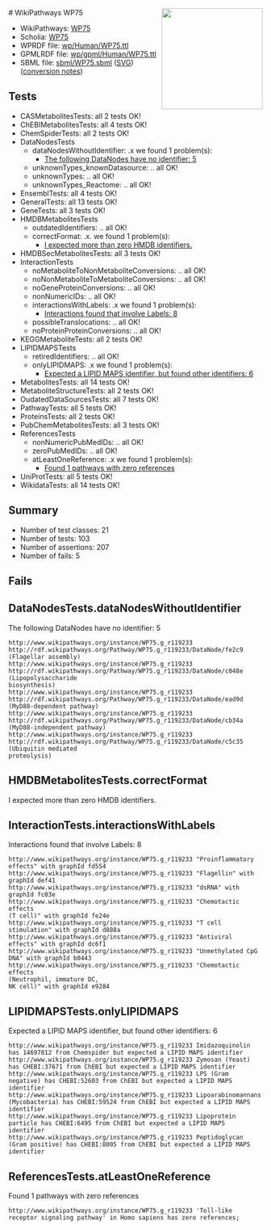 <img style="float: right; width: 200px" src="../logo.png" />
# WikiPathways WP75

* WikiPathways: [WP75](https://identifiers.org/wikipathways:WP75)
* Scholia: [WP75](https://scholia.toolforge.org/wikipathways/WP75)
* WPRDF file: [wp/Human/WP75.ttl](../wp/Human/WP75.ttl)
* GPMLRDF file: [wp/gpml/Human/WP75.ttl](../wp/gpml/Human/WP75.ttl)
* SBML file: [sbml/WP75.sbml](../sbml/WP75.sbml) ([SVG](../sbml/WP75.svg)) ([conversion notes](../sbml/WP75.txt))

## Tests
* CASMetabolitesTests: all 2 tests OK!
* ChEBIMetabolitesTests: all 4 tests OK!
* ChemSpiderTests: all 2 tests OK!
* DataNodesTests
    * dataNodesWithoutIdentifier: .x we found 1 problem(s):
        * [The following DataNodes have no identifier: 5](#d2d32fa4)
    * unknownTypes_knownDatasource: .. all OK!
    * unknownTypes: .. all OK!
    * unknownTypes_Reactome: .. all OK!
* EnsemblTests: all 4 tests OK!
* GeneralTests: all 13 tests OK!
* GeneTests: all 3 tests OK!
* HMDBMetabolitesTests
    * outdatedIdentifiers: .. all OK!
    * correctFormat: .x. we found 1 problem(s):
        * [I expected more than zero HMDB identifiers.](#ad154c1e)
* HMDBSecMetabolitesTests: all 3 tests OK!
* InteractionTests
    * noMetaboliteToNonMetaboliteConversions: .. all OK!
    * noNonMetaboliteToMetaboliteConversions: .. all OK!
    * noGeneProteinConversions: .. all OK!
    * nonNumericIDs: .. all OK!
    * interactionsWithLabels: .x we found 1 problem(s):
        * [Interactions found that involve Labels: 8](#630d267f)
    * possibleTranslocations: .. all OK!
    * noProteinProteinConversions: .. all OK!
* KEGGMetaboliteTests: all 2 tests OK!
* LIPIDMAPSTests
    * retiredIdentifiers: .. all OK!
    * onlyLIPIDMAPS: .x we found 1 problem(s):
        * [Expected a LIPID MAPS identifier, but found other identifiers: 6](#48cc60bd)
* MetabolitesTests: all 14 tests OK!
* MetaboliteStructureTests: all 2 tests OK!
* OudatedDataSourcesTests: all 7 tests OK!
* PathwayTests: all 5 tests OK!
* ProteinsTests: all 2 tests OK!
* PubChemMetabolitesTests: all 3 tests OK!
* ReferencesTests
    * nonNumericPubMedIDs: .. all OK!
    * zeroPubMedIDs: .. all OK!
    * atLeastOneReference: .x we found 1 problem(s):
        * [Found 1 pathways with zero references](#35eb778e)
* UniProtTests: all 5 tests OK!
* WikidataTests: all 14 tests OK!


## Summary

* Number of test classes: 21
* Number of tests: 103
* Number of assertions: 207
* Number of fails: 5

## Fails

<a name="d2d32fa4" />

## DataNodesTests.dataNodesWithoutIdentifier

The following DataNodes have no identifier: 5
```
http://www.wikipathways.org/instance/WP75.g_r119233 http://rdf.wikipathways.org/Pathway/WP75.g_r119233/DataNode/fe2c9 (Flagellar assembly)
http://www.wikipathways.org/instance/WP75.g_r119233 http://rdf.wikipathways.org/Pathway/WP75.g_r119233/DataNode/c048e (Lipopolysaccharide
biosynthesis)
http://www.wikipathways.org/instance/WP75.g_r119233 http://rdf.wikipathways.org/Pathway/WP75.g_r119233/DataNode/ead9d (MyD88-dependent pathway)
http://www.wikipathways.org/instance/WP75.g_r119233 http://rdf.wikipathways.org/Pathway/WP75.g_r119233/DataNode/cb34a (MyD88-independent pathway)
http://www.wikipathways.org/instance/WP75.g_r119233 http://rdf.wikipathways.org/Pathway/WP75.g_r119233/DataNode/c5c35 (Ubiquitin mediated 
proteolysis)
```

<a name="ad154c1e" />

## HMDBMetabolitesTests.correctFormat

I expected more than zero HMDB identifiers.
<a name="630d267f" />

## InteractionTests.interactionsWithLabels

Interactions found that involve Labels: 8
```
http://www.wikipathways.org/instance/WP75.g_r119233 "Proinflammatory
effects" with graphId fd554
http://www.wikipathways.org/instance/WP75.g_r119233 "Flagellin" with graphId def41
http://www.wikipathways.org/instance/WP75.g_r119233 "dsRNA" with graphId fc03e
http://www.wikipathways.org/instance/WP75.g_r119233 "Chemotactic effects 
(T cell)" with graphId fe24e
http://www.wikipathways.org/instance/WP75.g_r119233 "T cell stimulation" with graphId d888a
http://www.wikipathways.org/instance/WP75.g_r119233 "Antiviral effects" with graphId dc6f1
http://www.wikipathways.org/instance/WP75.g_r119233 "Unmethylated CpG DNA" with graphId b0443
http://www.wikipathways.org/instance/WP75.g_r119233 "Chemotactic effects
(Neutrophil, immature DC,
NK cell)" with graphId e9284
```

<a name="48cc60bd" />

## LIPIDMAPSTests.onlyLIPIDMAPS

Expected a LIPID MAPS identifier, but found other identifiers: 6
```
http://www.wikipathways.org/instance/WP75.g_r119233 Imidazoquinolin has 14697812 from Chemspider but expected a LIPID MAPS identifier
http://www.wikipathways.org/instance/WP75.g_r119233 Zymosan (Yeast) has CHEBI:37671 from ChEBI but expected a LIPID MAPS identifier
http://www.wikipathways.org/instance/WP75.g_r119233 LPS (Gram negative) has CHEBI:52603 from ChEBI but expected a LIPID MAPS identifier
http://www.wikipathways.org/instance/WP75.g_r119233 Lipoarabinomannans (Mycobacteria) has CHEBI:59524 from ChEBI but expected a LIPID MAPS identifier
http://www.wikipathways.org/instance/WP75.g_r119233 Lipoprotein particle has CHEBI:6495 from ChEBI but expected a LIPID MAPS identifier
http://www.wikipathways.org/instance/WP75.g_r119233 Peptidoglycan (Gram positive) has CHEBI:8005 from ChEBI but expected a LIPID MAPS identifier
```

<a name="35eb778e" />

## ReferencesTests.atLeastOneReference

Found 1 pathways with zero references
```
http://www.wikipathways.org/instance/WP75.g_r119233 'Toll-like receptor signaling pathway' in Homo sapiens has zero references; 
```

